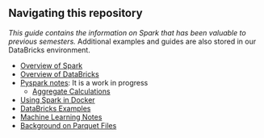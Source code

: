 ## Navigating this repository

_This guide contains the information on Spark that has been valuable to previous semesters._  Additional examples and guides are also stored in our DataBricks environment.

- [Overview of Spark](spark_overview.md)
- [Overview of DataBricks](databricks/readme.md)
- [Pyspark notes](pyspark.md): It is a work in progress
    - [Aggregate Calculations](aggregate_calculations.md)
- [Using Spark in Docker](configuration_docker.md)
- [DataBricks Examples](databricks/readme.md)
- [Machine Learning Notes](machine_learning/README.md)
- [Background on Parquet Files](https://github.com/hathawayj/medium-data)
